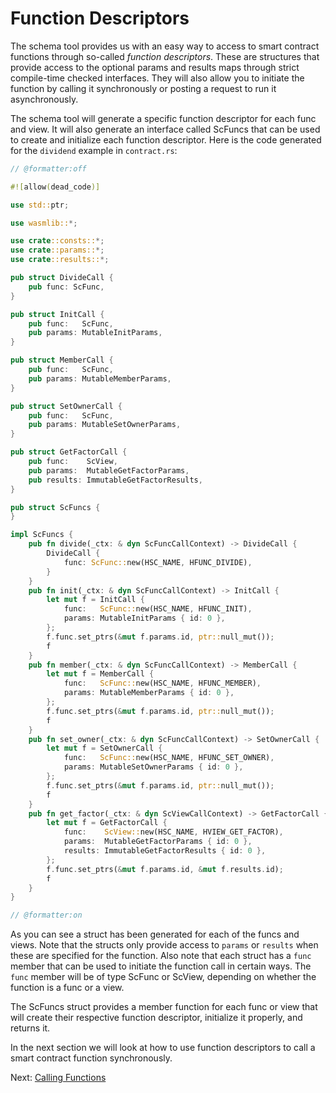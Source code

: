# Function Descriptors

The schema tool provides us with an easy way to access to smart contract functions through
so-called _function descriptors_. These are structures that provide access to the optional
params and results maps through strict compile-time checked interfaces. They will also
allow you to initiate the function by calling it synchronously or posting a request to run
it asynchronously.

The schema tool will generate a specific function descriptor for each func and view. It
will also generate an interface called ScFuncs that can be used to create and initialize
each function descriptor. Here is the code generated for the `dividend` example
in `contract.rs`:

```rust
// @formatter:off

#![allow(dead_code)]

use std::ptr;

use wasmlib::*;

use crate::consts::*;
use crate::params::*;
use crate::results::*;

pub struct DivideCall {
    pub func: ScFunc,
}

pub struct InitCall {
    pub func:   ScFunc,
    pub params: MutableInitParams,
}

pub struct MemberCall {
    pub func:   ScFunc,
    pub params: MutableMemberParams,
}

pub struct SetOwnerCall {
    pub func:   ScFunc,
    pub params: MutableSetOwnerParams,
}

pub struct GetFactorCall {
    pub func:    ScView,
    pub params:  MutableGetFactorParams,
    pub results: ImmutableGetFactorResults,
}

pub struct ScFuncs {
}

impl ScFuncs {
    pub fn divide(_ctx: & dyn ScFuncCallContext) -> DivideCall {
        DivideCall {
            func: ScFunc::new(HSC_NAME, HFUNC_DIVIDE),
        }
    }
    pub fn init(_ctx: & dyn ScFuncCallContext) -> InitCall {
        let mut f = InitCall {
            func:   ScFunc::new(HSC_NAME, HFUNC_INIT),
            params: MutableInitParams { id: 0 },
        };
        f.func.set_ptrs(&mut f.params.id, ptr::null_mut());
        f
    }
    pub fn member(_ctx: & dyn ScFuncCallContext) -> MemberCall {
        let mut f = MemberCall {
            func:   ScFunc::new(HSC_NAME, HFUNC_MEMBER),
            params: MutableMemberParams { id: 0 },
        };
        f.func.set_ptrs(&mut f.params.id, ptr::null_mut());
        f
    }
    pub fn set_owner(_ctx: & dyn ScFuncCallContext) -> SetOwnerCall {
        let mut f = SetOwnerCall {
            func:   ScFunc::new(HSC_NAME, HFUNC_SET_OWNER),
            params: MutableSetOwnerParams { id: 0 },
        };
        f.func.set_ptrs(&mut f.params.id, ptr::null_mut());
        f
    }
    pub fn get_factor(_ctx: & dyn ScViewCallContext) -> GetFactorCall {
        let mut f = GetFactorCall {
            func:    ScView::new(HSC_NAME, HVIEW_GET_FACTOR),
            params:  MutableGetFactorParams { id: 0 },
            results: ImmutableGetFactorResults { id: 0 },
        };
        f.func.set_ptrs(&mut f.params.id, &mut f.results.id);
        f
    }
}

// @formatter:on
```

As you can see a struct has been generated for each of the funcs and views. Note that the
structs only provide access to `params` or `results` when these are specified for the
function. Also note that each struct has a `func` member that can be used to initiate the
function call in certain ways. The `func` member will be of type ScFunc or ScView,
depending on whether the function is a func or a view.

The ScFuncs struct provides a member function for each func or view that will create their
respective function descriptor, initialize it properly, and returns it.

In the next section we will look at how to use function descriptors to call a smart
contract function synchronously.

Next: [Calling Functions](call.md)

